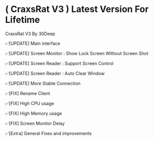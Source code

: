 # ( CraxsRat V3 ) Latest Version For Lifetime
CraxsRat V3 By 30Deep

✅[UPDATE] Main interface

✅[UPDATE] Screen Monitor : Show Lock Screen Without Screen Shot

✅[UPDATE] Screen Reader : Support Screen Control

✅[UPDATE] Screen Reader : Auto Clear Window

✅[UPDATE] More Stable Connection

✅[FIX] Rename Client

✅[FIX] High CPU usage

✅[FIX] High Memory usage

✅[FIX] Screen Monitor Delay

✅[Extra] General Fixes and improvements
